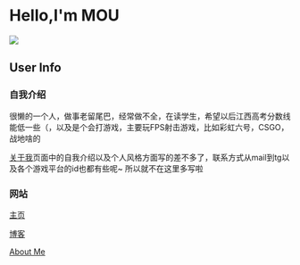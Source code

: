 # Hello,I'm MOU

![](https://gitee.com/xiaomouz/xiaomouz/raw/master/upload/images/06bcb167ff840.jpg)

## User Info

### 自我介绍

很懒的一个人，做事老留尾巴，经常做不全，在读学生，希望以后江西高考分数线能低一些（，以及是个会打游戏，主要玩FPS射击游戏，比如彩虹六号，CSGO，战地啥的

[关于我](http://about.mou.best)页面中的自我介绍以及个人风格方面写的差不多了，联系方式从mail到tg以及各个游戏平台的id也都有些呢~ 所以就不在这里多写啦


### 网站

[主页](http://mou.best)

[博客](http://mouz.xyz)

[About Me](http://about.mou.best)




